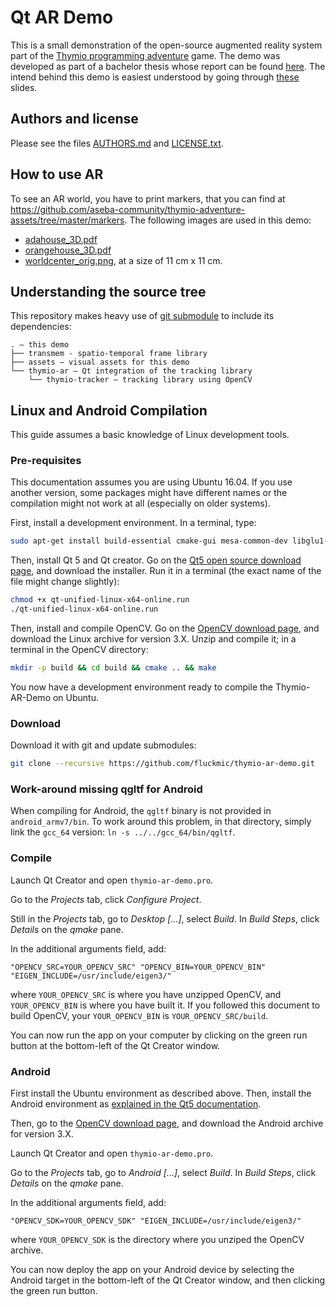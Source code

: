 # Qt AR Demo

This is a small demonstration of the open-source augmented reality system part of the [Thymio programming adventure](https://github.com/aseba-community/thymio-adventure) game. The demo was developed as part of a bachelor thesis whose report can be found [here](https://github.com/aseba-community/transmem/releases/download/bachelor-thesis/report.pdf). The intend behind this demo is easiest understood by going through [these](https://github.com/aseba-community/transmem/releases/download/bachelor-thesis/presentation.pdf) slides.

## Authors and license

Please see the files [AUTHORS.md](AUTHORS.md) and [LICENSE.txt](LICENSE.txt).

## How to use AR

To see an AR world, you have to print markers, that you can find at https://github.com/aseba-community/thymio-adventure-assets/tree/master/markers.
The following images are used in this demo:
- [adahouse_3D.pdf](https://github.com/aseba-community/thymio-adventure-assets/raw/master/markers/adahouse_3D.pdf)
- [orangehouse_3D.pdf](https://github.com/aseba-community/thymio-adventure-assets/raw/master/markers/orangehouse_3D.pdf)
- [worldcenter_orig.png](https://github.com/aseba-community/thymio-adventure-assets/raw/master/markers/worldcenter_orig.png), at a size of 11 cm x 11 cm.

## Understanding the source tree

This repository makes heavy use of [git submodule](https://git-scm.com/docs/git-submodule) to include its dependencies:
```
. – this demo
├── transmem - spatio-temporal frame library
├── assets – visual assets for this demo
└── thymio-ar – Qt integration of the tracking library
	└── thymio-tracker – tracking library using OpenCV
```

## Linux and Android Compilation

This guide assumes a basic knowledge of Linux development tools.

### Pre-requisites

This documentation assumes you are using Ubuntu 16.04.
If you use another version, some packages might have different names or the compilation might not work at all (especially on older systems).

First, install a development environment.
In a terminal, type:
```sh
sudo apt-get install build-essential cmake-gui mesa-common-dev libglu1-mesa-dev git gitk libeigen3-dev libgtk2.0-dev pkg-config libavcodec-dev libavformat-dev libswscale-dev libtbb2 libtbb-dev libjpeg-dev libpng-dev libtiff-dev libtiff-dev libjasper-dev libudev-dev
```

Then, install Qt 5 and Qt creator.
Go on the [Qt5 open source download page](https://www.qt.io/download-open-source/), and download the installer.
Run it in a terminal (the exact name of the file might change slightly):
```sh
chmod +x qt-unified-linux-x64-online.run
./qt-unified-linux-x64-online.run
```

Then, install and compile OpenCV.
Go on the [OpenCV download page](http://opencv.org/downloads.html), and download the Linux archive for version 3.X.
Unzip and compile it; in a terminal in the OpenCV directory:
```sh
mkdir -p build && cd build && cmake .. && make
```

You now have a development environment ready to compile the Thymio-AR-Demo on Ubuntu.

### Download

Download it with git and update submodules:
```sh
git clone --recursive https://github.com/fluckmic/thymio-ar-demo.git
```

### Work-around missing qgltf for Android

When compiling for Android, the `qgltf` binary is not provided in `android_armv7/bin`.
To work around this problem, in that directory, simply link the `gcc_64` version: `ln -s ../../gcc_64/bin/qgltf`.

### Compile

Launch Qt Creator and open `thymio-ar-demo.pro`.

Go to the _Projects_ tab, click _Configure Project_.

Still in the _Projects_ tab, go to _Desktop [...]_, select _Build_.
In _Build Steps_, click _Details_ on the _qmake_ pane.

In the additional arguments field, add:
```
"OPENCV_SRC=YOUR_OPENCV_SRC" "OPENCV_BIN=YOUR_OPENCV_BIN" "EIGEN_INCLUDE=/usr/include/eigen3/"
```

where `YOUR_OPENCV_SRC` is where you have unzipped OpenCV, and `YOUR_OPENCV_BIN` is where you have built it.
If you followed this document to build OpenCV, your `YOUR_OPENCV_BIN` is `YOUR_OPENCV_SRC/build`.

You can now run the app on your computer by clicking on the green run button at the bottom-left of the Qt Creator window.

### Android

First install the Ubuntu environment as described above.
Then, install the Android environment as [explained in the Qt5 documentation](http://doc.qt.io/qt-5/androidgs.html).

Then, go to the [OpenCV download page](http://opencv.org/downloads.html), and download the Android archive for version 3.X.

Launch Qt Creator and open `thymio-ar-demo.pro`.

Go to the _Projects_ tab, go to _Android [...]_, select _Build_.
In _Build Steps_, click _Details_ on the _qmake_ pane.

In the additional arguments field, add:
```
"OPENCV_SDK=YOUR_OPENCV_SDK" "EIGEN_INCLUDE=/usr/include/eigen3/" 
```

where `YOUR_OPENCV_SDK` is the directory where you unziped the OpenCV archive.

You can now deploy the app on your Android device by selecting the Android target in the bottom-left of the Qt Creator window, and then clicking the green run button.
